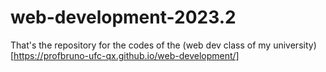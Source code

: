 # web-development-2023.2
That's the repository for the codes of the (web dev class of my university)[https://profbruno-ufc-qx.github.io/web-development/]

